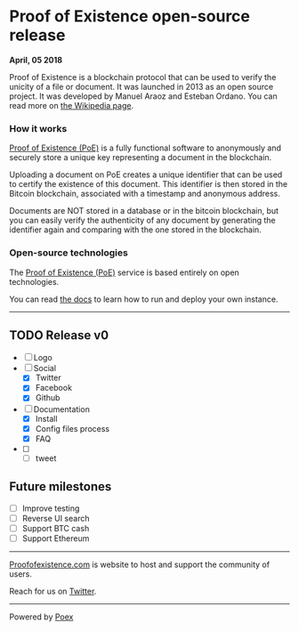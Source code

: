 # Proof of Existence open-source release

**April, 05 2018**

Proof of Existence is a blockchain protocol that can be used to verify the unicity of a file or document. It was launched in 2013 as an open source project. It was developed by Manuel Araoz and Esteban Ordano. You can read more on [the Wikipedia page](https://en.wikipedia.org/wiki/Proof_of_Existence).

### How it works

[Proof of Existence (PoE)](http://proofofexistence.com) is a fully functional software to anonymously and securely store a unique key representing a document in the blockchain.

Uploading a document on PoE creates a unique identifier that can be used to certify the existence of this document. This identifier is then stored in the Bitcoin blockchain, associated with a timestamp and anonymous address.

Documents are NOT stored in a database or in the bitcoin blockchain, but you can easily verify the authenticity of any document by generating the identifier again and comparing with the one stored in the blockchain.

### Open-source technologies

The [Proof of Existence (PoE)](http://proofofexistence.com) service is based entirely on open technologies.  

You can read [the docs](http://proofofexistence.github.io) to learn how to run and deploy your own instance.

---

## TODO Release v0

- [ ] Logo
- [ ] Social
  - [X] Twitter
  - [X] Facebook
  - [X] Github
- [ ] Documentation
  - [X] Install
  - [X] Config files process
  - [X] FAQ
- [ ]
  - [ ] tweet

## Future milestones

  - [ ] Improve testing
  - [ ] Reverse UI search
  - [ ] Support BTC cash
  - [ ] Support Ethereum

---


[Proofofexistence.com](http://proofofexistence.com) is website to host and support the community of users.

Reach for us on [Twitter](https://twitter.com/profxstence).

---

Powered by [Poex](https://poex.io)

